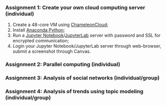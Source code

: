 ### Assignment 1: Create your own cloud computing server (individual)
1. Create a 48-core VM using [ChameleonCloud](https://www.chameleoncloud.org/);
2. Install [Anaconda Python](https://www.anaconda.com/distribution/);
3. Run a [Jupyter Notebook](https://jupyter-notebook.readthedocs.io/en/stable/public_server.html)/[JupyterLab](https://jupyterlab.readthedocs.io/en/stable/getting_started/starting.html) server with password and SSL for encrypted communication;
4. Login your Jupyter Notebook/JupyterLab server through web-browser, submit a screenshot through Canvas.

### Assignment 2: Parallel computing (individual)
### Assignment 3: Analysis of social networks (individual/group)
### Assignment 4: Analysis of trends using topic modeling (individual/group)